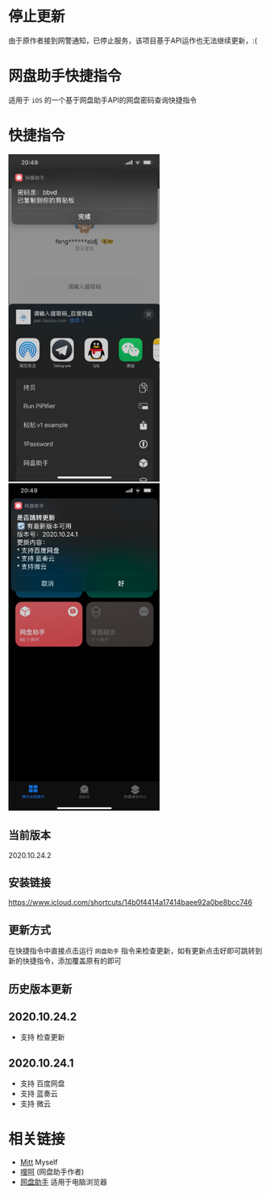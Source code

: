# 停止更新

由于原作者接到网警通知，已停止服务，该项目基于API运作也无法继续更新，:(

# 网盘助手快捷指令

适用于 `iOS` 的一个基于网盘助手API的网盘密码查询快捷指令

# 快捷指令

<img src="screenshots/safari-action.png" width="300" height="649" />&nbsp;&nbsp;<img src="screenshots/update.png" width="300" height="649" />

## 当前版本

2020.10.24.2

## 安装链接
https://www.icloud.com/shortcuts/14b0f4414a17414baee92a0be8bcc746

## 更新方式
在快捷指令中直接点击运行 `网盘助手` 指令来检查更新，如有更新点击好即可跳转到新的快捷指令，添加覆盖原有的即可

## 历史版本更新

## 2020.10.24.2
* 支持 检查更新

## 2020.10.24.1
* 支持 百度网盘
* 支持 蓝奏云
* 支持 微云

# 相关链接
- [Mitt](https://blog.mitt.fun) Myself
- [哩呵](https://www.newday.me/) (网盘助手作者)
- [网盘助手](https://pan.newday.me/?scene=one_index_index) 适用于电脑浏览器
